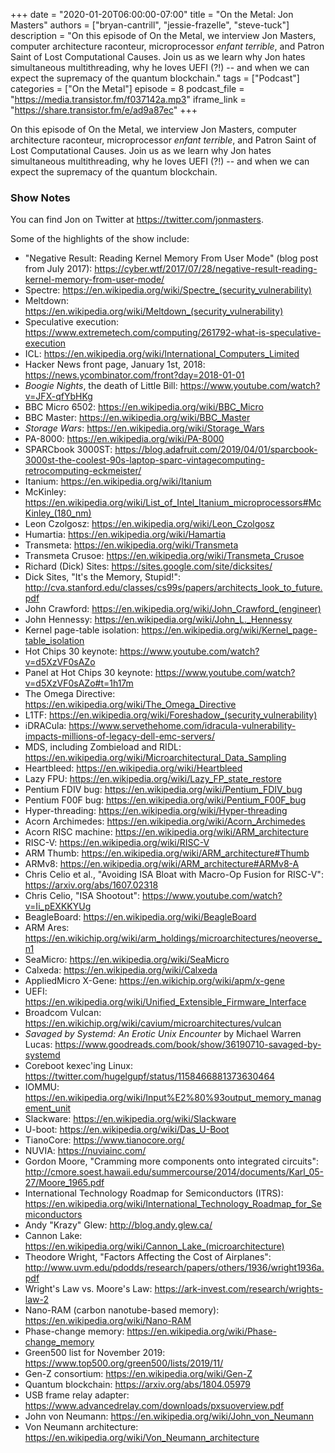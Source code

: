 +++
date = "2020-01-20T06:00:00-07:00"
title = "On the Metal: Jon Masters"
authors = ["bryan-cantrill", "jessie-frazelle", "steve-tuck"]
description = "On this episode of On the Metal, we interview Jon Masters, computer architecture raconteur, microprocessor *enfant terrible*, and Patron Saint of Lost Computational Causes.  Join us as we learn why Jon hates simultaneous multithreading, why he loves UEFI (?!) -- and when we can expect the supremacy of the quantum blockchain."
tags = ["Podcast"]
categories = ["On the Metal"]
episode = 8
podcast_file = "https://media.transistor.fm/f037142a.mp3"
iframe_link = "https://share.transistor.fm/e/ad9a87ec"
+++

On this episode of On the Metal, we interview Jon Masters, computer
architecture raconteur, microprocessor *enfant terrible*, and Patron Saint of
Lost Computational Causes.  Join us as we learn why Jon hates simultaneous
multithreading, why he loves UEFI (?!) -- and when we can expect the supremacy
of the quantum blockchain.

### Show Notes

You can find Jon on Twitter at https://twitter.com/jonmasters.

Some of the highlights of the show include: 

- "Negative Result: Reading Kernel Memory From User Mode" (blog post from July 2017): https://cyber.wtf/2017/07/28/negative-result-reading-kernel-memory-from-user-mode/
- Spectre: https://en.wikipedia.org/wiki/Spectre_(security_vulnerability)
- Meltdown: https://en.wikipedia.org/wiki/Meltdown_(security_vulnerability)
- Speculative execution: https://www.extremetech.com/computing/261792-what-is-speculative-execution
- ICL: https://en.wikipedia.org/wiki/International_Computers_Limited
- Hacker News front page, January 1st, 2018: https://news.ycombinator.com/front?day=2018-01-01
- *Boogie Nights*, the death of Little Bill: https://www.youtube.com/watch?v=JFX-qfYbHKg
- BBC Micro 6502: https://en.wikipedia.org/wiki/BBC_Micro
- BBC Master: https://en.wikipedia.org/wiki/BBC_Master
- *Storage Wars*: https://en.wikipedia.org/wiki/Storage_Wars
- PA-8000: https://en.wikipedia.org/wiki/PA-8000
- SPARCbook 3000ST: https://blog.adafruit.com/2019/04/01/sparcbook-3000st-the-coolest-90s-laptop-sparc-vintagecomputing-retrocomputing-eckmeister/
- Itanium: https://en.wikipedia.org/wiki/Itanium
- McKinley: https://en.wikipedia.org/wiki/List_of_Intel_Itanium_microprocessors#McKinley_(180_nm)
- Leon Czolgosz: https://en.wikipedia.org/wiki/Leon_Czolgosz
- Humartia: https://en.wikipedia.org/wiki/Hamartia
- Transmeta: https://en.wikipedia.org/wiki/Transmeta
- Transmeta Crusoe: https://en.wikipedia.org/wiki/Transmeta_Crusoe
- Richard (Dick) Sites: https://sites.google.com/site/dicksites/
- Dick Sites, "It's the Memory, Stupid!": http://cva.stanford.edu/classes/cs99s/papers/architects_look_to_future.pdf
- John Crawford: https://en.wikipedia.org/wiki/John_Crawford_(engineer)
- John Hennessy: https://en.wikipedia.org/wiki/John_L._Hennessy
- Kernel page-table isolation: https://en.wikipedia.org/wiki/Kernel_page-table_isolation
- Hot Chips 30 keynote: https://www.youtube.com/watch?v=d5XzVF0sAZo
- Panel at Hot Chips 30 keynote: https://www.youtube.com/watch?v=d5XzVF0sAZo#t=1h17m
- The Omega Directive: https://en.wikipedia.org/wiki/The_Omega_Directive
- L1TF: https://en.wikipedia.org/wiki/Foreshadow_(security_vulnerability)
- iDRACula: https://www.servethehome.com/idracula-vulnerability-impacts-millions-of-legacy-dell-emc-servers/
- MDS, including Zombieload and RIDL: https://en.wikipedia.org/wiki/Microarchitectural_Data_Sampling
- Heartbleed: https://en.wikipedia.org/wiki/Heartbleed
- Lazy FPU: https://en.wikipedia.org/wiki/Lazy_FP_state_restore
- Pentium FDIV bug: https://en.wikipedia.org/wiki/Pentium_FDIV_bug
- Pentium F00F bug: https://en.wikipedia.org/wiki/Pentium_F00F_bug
- Hyper-threading: https://en.wikipedia.org/wiki/Hyper-threading
- Acorn Archimedes: https://en.wikipedia.org/wiki/Acorn_Archimedes
- Acorn RISC machine: https://en.wikipedia.org/wiki/ARM_architecture
- RISC-V: https://en.wikipedia.org/wiki/RISC-V
- ARM Thumb: https://en.wikipedia.org/wiki/ARM_architecture#Thumb
- ARMv8: https://en.wikipedia.org/wiki/ARM_architecture#ARMv8-A
- Chris Celio et al., "Avoiding ISA Bloat with Macro-Op Fusion for RISC-V": https://arxiv.org/abs/1607.02318
- Chris Celio, "ISA Shootout": https://www.youtube.com/watch?v=Ii_pEXKKYUg
- BeagleBoard: https://en.wikipedia.org/wiki/BeagleBoard
- ARM Ares: https://en.wikichip.org/wiki/arm_holdings/microarchitectures/neoverse_n1
- SeaMicro: https://en.wikipedia.org/wiki/SeaMicro
- Calxeda: https://en.wikipedia.org/wiki/Calxeda
- AppliedMicro X-Gene: https://en.wikichip.org/wiki/apm/x-gene
- UEFI: https://en.wikipedia.org/wiki/Unified_Extensible_Firmware_Interface
- Broadcom Vulcan: https://en.wikichip.org/wiki/cavium/microarchitectures/vulcan
- *Savaged by Systemd: An Erotic Unix Encounter* by Michael Warren Lucas: https://www.goodreads.com/book/show/36190710-savaged-by-systemd
- Coreboot kexec'ing Linux: https://twitter.com/hugelgupf/status/1158466881373630464
- IOMMU: https://en.wikipedia.org/wiki/Input%E2%80%93output_memory_management_unit
- Slackware: https://en.wikipedia.org/wiki/Slackware
- U-boot: https://en.wikipedia.org/wiki/Das_U-Boot
- TianoCore: https://www.tianocore.org/
- NUVIA: https://nuviainc.com/
- Gordon Moore, "Cramming more components onto integrated circuits": http://cmore.soest.hawaii.edu/summercourse/2014/documents/Karl_05-27/Moore_1965.pdf
- International Technology Roadmap for Semiconductors (ITRS): https://en.wikipedia.org/wiki/International_Technology_Roadmap_for_Semiconductors
- Andy "Krazy" Glew: http://blog.andy.glew.ca/
- Cannon Lake: https://en.wikipedia.org/wiki/Cannon_Lake_(microarchitecture)
- Theodore Wright, "Factors Affecting the Cost of Airplanes": http://www.uvm.edu/pdodds/research/papers/others/1936/wright1936a.pdf
- Wright's Law vs. Moore's Law: https://ark-invest.com/research/wrights-law-2
- Nano-RAM (carbon nanotube-based memory): https://en.wikipedia.org/wiki/Nano-RAM
- Phase-change memory: https://en.wikipedia.org/wiki/Phase-change_memory
- Green500 list for November 2019: https://www.top500.org/green500/lists/2019/11/
- Gen-Z consortium: https://en.wikipedia.org/wiki/Gen-Z
- Quantum blockchain: https://arxiv.org/abs/1804.05979
- USB frame relay adapter: https://www.advancedrelay.com/downloads/pxsuoverview.pdf
- John von Neumann: https://en.wikipedia.org/wiki/John_von_Neumann
- Von Neumann architecture: https://en.wikipedia.org/wiki/Von_Neumann_architecture
